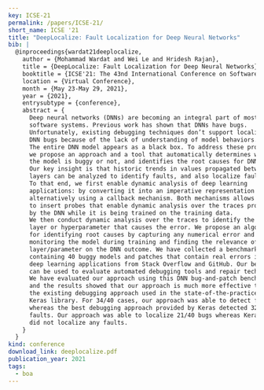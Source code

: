 ```yaml
---
key: ICSE-21
permalink: /papers/ICSE-21/
short_name: ICSE '21
title: "DeepLocalize: Fault Localization for Deep Neural Networks"
bib: |
  @inproceedings{wardat21deeplocalize,
    author = {Mohammad Wardat and Wei Le and Hridesh Rajan},
    title = {DeepLocalize: Fault Localization for Deep Neural Networks},
    booktitle = {ICSE'21: The 43nd International Conference on Software Engineering},
    location = {Virtual Conference},
    month = {May 23-May 29, 2021},
    year = {2021},
    entrysubtype = {conference},
    abstract = {
      Deep neural networks (DNNs) are becoming an integral part of most
      software systems. Previous work has shown that DNNs have bugs.
      Unfortunately, existing debugging techniques don’t support localizing
      DNN bugs because of the lack of understanding of model behaviors.
      The entire DNN model appears as a black box. To address these problems,
      we propose an approach and a tool that automatically determines whether
      the model is buggy or not, and identifies the root causes for DNN errors.
      Our key insight is that historic trends in values propagated between
      layers can be analyzed to identify faults, and also localize faults.
      To that end, we first enable dynamic analysis of deep learning
      applications: by converting it into an imperative representation and
      alternatively using a callback mechanism. Both mechanisms allows us
      to insert probes that enable dynamic analysis over the traces produced
      by the DNN while it is being trained on the training data.
      We then conduct dynamic analysis over the traces to identify the faulty
      layer or hyperparameter that causes the error. We propose an algorithm
      for identifying root causes by capturing any numerical error and
      monitoring the model during training and finding the relevance of every
      layer/parameter on the DNN outcome. We have collected a benchmark
      containing 40 buggy models and patches that contain real errors in
      deep learning applications from Stack Overflow and GitHub. Our benchmark
      can be used to evaluate automated debugging tools and repair techniques.
      We have evaluated our approach using this DNN bug-and-patch benchmark,
      and the results showed that our approach is much more effective than
      the existing debugging approach used in the state-of-the-practice
      Keras library. For 34/40 cases, our approach was able to detect faults
      whereas the best debugging approach provided by Keras detected 32/40
      faults. Our approach was able to localize 21/40 bugs whereas Keras
      did not localize any faults.
    }
  }
kind: conference
download_link: deeplocalize.pdf
publication_year: 2021
tags:
  - boa
---
```

